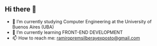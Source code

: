 ## Hi there 👋

- 🔭 I’m currently studying Computer Engineering at the University of Buenos Aires (UBA)
- 🌱 I’m currently learning FRONT-END DEVELOPMENT
- 📫 How to reach me: ramiropremsilberayexposto@gmail.com

<!--
**premzray/premzray** is a ✨ _special_ ✨ repository because its `README.md` (this file) appears on your GitHub profile.

Here are some ideas to get you started:

- 🔭 I’m currently working on ...
- 🌱 I’m currently learning ...
- 👯 I’m looking to collaborate on ...
- 🤔 I’m looking for help with ...
- 💬 Ask me about ...
- 📫 How to reach me: ...
- 😄 Pronouns: ...
- ⚡ Fun fact: ...
-->
